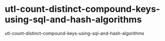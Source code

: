 # utl-count-distinct-compound-keys-using-sql-and-hash-algorithms
utl-count-distinct-compound-keys-using-sql-and-hash-algorithms
